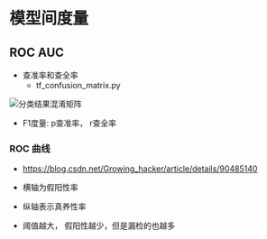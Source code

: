 # 模型间度量

## ROC AUC
* 查准率和查全率
    * tf_confusion_matrix.py

    
![分类结果混淆矩阵](readme/10.331-confusion_matrix.jpg)

* F1度量: p查准率， r查全率


### ROC 曲线

* https://blog.csdn.net/Growing_hacker/article/details/90485140

* 横轴为假阳性率
* 纵轴表示真养性率
* 阈值越大， 假阳性越少，但是漏检的也越多